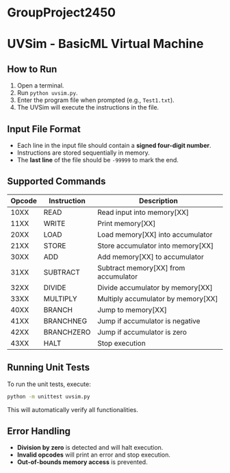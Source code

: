# GroupProject2450

# UVSim - BasicML Virtual Machine

## How to Run

1. Open a terminal.
2. Run `python uvsim.py`.
3. Enter the program file when prompted (e.g., `Test1.txt`).
4. The UVSim will execute the instructions in the file.

## Input File Format

- Each line in the input file should contain a **signed four-digit number**.
- Instructions are stored sequentially in memory.
- The **last line** of the file should be `-99999` to mark the end.

## Supported Commands

| Opcode | Instruction | Description                          |
| ------ | ----------- | ------------------------------------ |
| 10XX   | READ        | Read input into memory[XX]           |
| 11XX   | WRITE       | Print memory[XX]                     |
| 20XX   | LOAD        | Load memory[XX] into accumulator     |
| 21XX   | STORE       | Store accumulator into memory[XX]    |
| 30XX   | ADD         | Add memory[XX] to accumulator        |
| 31XX   | SUBTRACT    | Subtract memory[XX] from accumulator |
| 32XX   | DIVIDE      | Divide accumulator by memory[XX]     |
| 33XX   | MULTIPLY    | Multiply accumulator by memory[XX]   |
| 40XX   | BRANCH      | Jump to memory[XX]                   |
| 41XX   | BRANCHNEG   | Jump if accumulator is negative      |
| 42XX   | BRANCHZERO  | Jump if accumulator is zero          |
| 43XX   | HALT        | Stop execution                       |

## Running Unit Tests

To run the unit tests, execute:

```bash
python -m unittest uvsim.py
```

This will automatically verify all functionalities.

## Error Handling

- **Division by zero** is detected and will halt execution.
- **Invalid opcodes** will print an error and stop execution.
- **Out-of-bounds memory access** is prevented.
